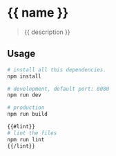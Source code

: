 # {{ name }}

> {{ description }}

## Usage

```bash
# install all this dependencies.
npm install

# development, default port: 8080
npm run dev

# production
npm run build

{{#lint}}
# lint the files
npm run lint
{{/lint}}
```
